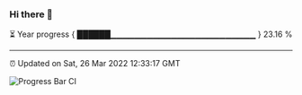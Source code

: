 ### Hi there 👋

⏳ Year progress { ██████▁▁▁▁▁▁▁▁▁▁▁▁▁▁▁▁▁▁▁▁▁▁▁▁ } 23.16 %

---

⏰ Updated on Sat, 26 Mar 2022 12:33:17 GMT

![Progress Bar CI](https://github.com/ZhaoGui/ZhaoGui/workflows/Progress%20Bar%20CI/badge.svg)
